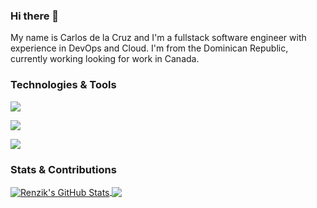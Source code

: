 ### Hi there 👋


My name is Carlos de la Cruz and I'm a fullstack software engineer with experience in DevOps and Cloud. I'm from the Dominican Republic, currently working looking for work in Canada.

### Technologies & Tools
<img src="https://www.linkedin.com/in/carlos-dev/" data-canonical-src="https://img.shields.io/badge/-Linkedin-008B8B?style=flat&amp;logo=appveyor=&amp;logoColor=white" style="max-width:100%;">

<a href="https://www.linkedin.com/in/carlos-dev/" rel="nofollow"><img src="https://camo.githubusercontent.com/06b975b47caa7d581c8232ec54a845b18d836d18de7decd08215ed3cf524368b/68747470733a2f2f696d672e736869656c64732e696f2f62616467652f2d4c696e6b6564696e2d3030384238423f7374796c653d666c6174266c6f676f3d6170707665796f723d266c6f676f436f6c6f723d7768697465" data-canonical-src="https://img.shields.io/badge/-Linkedin-008B8B?style=flat&amp;logo=appveyor=&amp;logoColor=white" style="max-width:100%;"></a>

![](https://img.shields.io?url=https://www.linkedin.com/in/carlos-dev/&color=ffffff)
<!-- ![](https://img.shields.io/badge/Shell-Bash-informational?style=flat&logo=gnu-bash&logoColor=white&color=2bbc8a)
![](https://img.shields.io/badge/Tools-PostgreSQL-informational?style=flat&logo=postgresql&logoColor=white&color=2bbc8a)
![](https://img.shields.io/badge/Tools-Docker-informational?style=flat&logo=docker&logoColor=white&color=2bbc8a)
![](https://img.shields.io/badge/Tools-Kubernetes-informational?style=flat&logo=kubernetes&logoColor=white&color=2bbc8a)
![](https://img.shields.io/badge/Tools-Red_Hat_OpenShift-informational?style=flat&logo=red-hat-open-shift&logoColor=white&color=2bbc8a)
![](https://img.shields.io/badge/Cloud-Digital_Ocean-informational?style=flat&logo=digitalocean&logoColor=white&color=2bbc8a) -->


### Stats & Contributions
<a href="https://github.com/Renzik/Renzik">
  <img align="center" src="https://github-readme-stats.vercel.app/api/?username=Renzik&hide=css,html&show_icons=true&line_height=27&count_private=true&title_color=41b783&text_color=c9cacc&icon_color=2bbc8a&bg_color=1d1f21" alt="Renzik's GitHub Stats" />
</a>


<a href="https://github.com/Renzik/Renzik">
  <img align="center" src="https://github-readme-stats.vercel.app/api/top-langs/?username=Renzik&hide=css,html&title_color=41b783&text_color=c9cacc&icon_color=41b783&bg_color=1d1f21&langs_count=3" />
</a>


<!--
**Renzik/Renzik** is a ✨ _special_ ✨ repository because its `README.md` (this file) appears on your GitHub profile.

Here are some ideas to get you started:

- 🔭 I’m currently working on ...
- 🌱 I’m currently learning ...
- 👯 I’m looking to collaborate on ...
- 🤔 I’m looking for help with ...
- 💬 Ask me about ...
- 📫 How to reach me: ...
- 😄 Pronouns: ...
- ⚡ Fun fact: ...
-->
